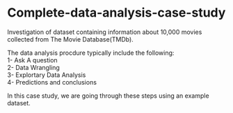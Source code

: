 # Complete-data-analysis-case-study
 Investigation of dataset containing information about 10,000 movies collected from The Movie Database(TMDb).
 
The data analysis procdure typically include the following: <br>
1- Ask A question <br>
2- Data Wrangling <br>
3- Explortary Data Analysis <br>
4- Predictions and conclusions <br>

In this case study, we are going through these steps using an example dataset.
